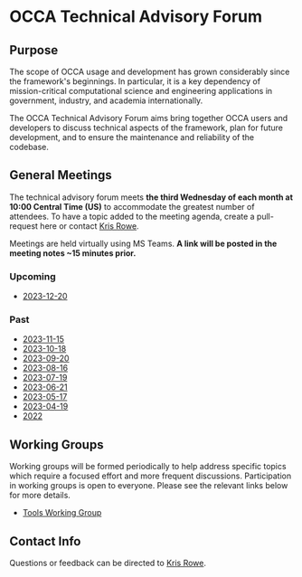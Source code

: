 # OCCA Technical Advisory Forum

## Purpose

The scope of OCCA usage and development has grown considerably since the framework's beginnings. In particular, it is a key dependency of mission-critical computational science and engineering applications in government, industry, and academia internationally. 

The OCCA Technical Advisory Forum aims bring together OCCA users and developers to discuss technical aspects of the framework, plan for future development, and to ensure the maintenance and reliability of the codebase.

## General Meetings

The technical advisory forum meets **the third Wednesday of each month at 10:00 Central Time (US)** to accommodate the greatest number of attendees. To have a topic added to the meeting agenda, create a pull-request here or contact [Kris Rowe](mailto:kris.rowe@anl.gov).

Meetings are held virtually using MS Teams. **A link will be posted in the meeting notes ~15 minutes prior.**

### Upcoming

- [2023-12-20](general-meetings/2023-12-20.md)

### Past

- [2023-11-15](general-meetings/2023-11-15.md)
- [2023-10-18](general-meetings/2023-10-18.md)
- [2023-09-20](general-meetings/2023-09-20.md)
- [2023-08-16](general-meetings/2023-08-16.md)
- [2023-07-19](general-meetings/2023-07-19.md)
- [2023-06-21](general-meetings/2023-06-21.md)
- [2023-05-17](general-meetings/2023-05-17.md)
- [2023-04-19](general-meetings/2023-04-19.md)
- [2022](general-meetings/2022)

## Working Groups

Working groups will be formed periodically to help address specific topics which require a focused effort and more frequent discussions. Participation in working groups is open to everyone. Please see the relevant links below for more details.

- [Tools Working Group](working-groups/tools/README.md)

## Contact Info

Questions or feedback can be directed to [Kris Rowe](mailto:kris.rowe@anl.gov).
